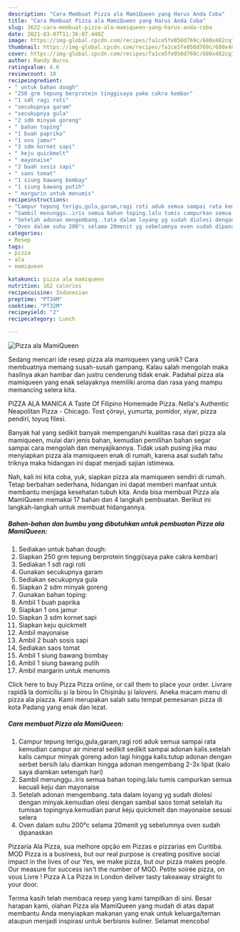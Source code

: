 ```yaml
---
description: "Cara Membuat Pizza ala MamiQueen yang Harus Anda Coba"
title: "Cara Membuat Pizza ala MamiQueen yang Harus Anda Coba"
slug: 3622-cara-membuat-pizza-ala-mamiqueen-yang-harus-anda-coba
date: 2021-03-07T11:36:07.448Z
image: https://img-global.cpcdn.com/recipes/fa1ce5fe050d769c/680x482cq70/pizza-ala-mamiqueen-foto-resep-utama.jpg
thumbnail: https://img-global.cpcdn.com/recipes/fa1ce5fe050d769c/680x482cq70/pizza-ala-mamiqueen-foto-resep-utama.jpg
cover: https://img-global.cpcdn.com/recipes/fa1ce5fe050d769c/680x482cq70/pizza-ala-mamiqueen-foto-resep-utama.jpg
author: Randy Burns
ratingvalue: 4.6
reviewcount: 10
recipeingredient:
- " untuk bahan dough"
- "250 grm tepung berprotein tinggisaya pake cakra kembar"
- "1 sdt ragi roti"
- "secukupnya garam"
- "secukupnya gula"
- "2 sdm minyak goreng"
- " bahan toping"
- "1 buah paprika"
- "1 ons jamur"
- "3 sdm kornet sapi"
- " keju quickmelt"
- " mayonaise"
- "2 buah sosis sapi"
- " saos tomat"
- "1 siung bawang bombay"
- "1 siung bawang putih"
- " margarin untuk menumis"
recipeinstructions:
- "Campur tepung terigu,gula,garam,ragi roti aduk semua sampai rata kemudian campur air mineral sedikit sedikit sampai adonan kalis.setelah kalis campur minyak goreng adon lagi hingga kalis.tutup adonan dengan serbet bersih lalu diamkan hingga adonan mengembang 2-3x lipat (kalo saya diamkan setengah hari)"
- "Sambil menunggu..iris semua bahan toping.lalu tumis campurkan semua kecuali keju dan mayonaise"
- "Setelah adonan mengembang..tata dalam loyang yg sudah diolesi dengan minyak.kemudian olesi dengan sambal saos tomat setelah itu tumisan topingnya.kemudian parut keju quickmelt dan mayonaise sesuai selera"
- "Oven dalam suhu 200°c selama 20menit yg sebelumnya oven sudah dipanaskan"
categories:
- Resep
tags:
- pizza
- ala
- mamiqueen

katakunci: pizza ala mamiqueen 
nutrition: 162 calories
recipecuisine: Indonesian
preptime: "PT34M"
cooktime: "PT32M"
recipeyield: "2"
recipecategory: Lunch

---
```



![Pizza ala MamiQueen](https://img-global.cpcdn.com/recipes/fa1ce5fe050d769c/680x482cq70/pizza-ala-mamiqueen-foto-resep-utama.jpg)

Sedang mencari ide resep pizza ala mamiqueen yang unik? Cara membuatnya memang susah-susah gampang. Kalau salah mengolah maka hasilnya akan hambar dan justru cenderung tidak enak. Padahal pizza ala mamiqueen yang enak selayaknya memiliki aroma dan rasa yang mampu memancing selera kita.

PIZZA ALA MANICA A Taste Of Filipino Homemade Pizza. Nella&#39;s Authentic Neapolitan Pizza - Chicago. Tost çörəyi, yumurta, pomidor, xiyar, pizza pendiri, toyuq filesi.

Banyak hal yang sedikit banyak mempengaruhi kualitas rasa dari pizza ala mamiqueen, mulai dari jenis bahan, kemudian pemilihan bahan segar sampai cara mengolah dan menyajikannya. Tidak usah pusing jika mau menyiapkan pizza ala mamiqueen enak di rumah, karena asal sudah tahu triknya maka hidangan ini dapat menjadi sajian istimewa.


Nah, kali ini kita coba, yuk, siapkan pizza ala mamiqueen sendiri di rumah. Tetap berbahan sederhana, hidangan ini dapat memberi manfaat untuk membantu menjaga kesehatan tubuh kita. Anda bisa membuat Pizza ala MamiQueen memakai 17 bahan dan 4 langkah pembuatan. Berikut ini langkah-langkah untuk membuat hidangannya.

<!--inarticleads1-->

##### Bahan-bahan dan bumbu yang dibutuhkan untuk pembuatan Pizza ala MamiQueen:

1. Sediakan  untuk bahan dough:
1. Siapkan 250 grm tepung berprotein tinggi(saya pake cakra kembar)
1. Sediakan 1 sdt ragi roti
1. Gunakan secukupnya garam
1. Sediakan secukupnya gula
1. Siapkan 2 sdm minyak goreng
1. Gunakan  bahan toping:
1. Ambil 1 buah paprika
1. Siapkan 1 ons jamur
1. Siapkan 3 sdm kornet sapi
1. Siapkan  keju quickmelt
1. Ambil  mayonaise
1. Ambil 2 buah sosis sapi
1. Sediakan  saos tomat
1. Ambil 1 siung bawang bombay
1. Ambil 1 siung bawang putih
1. Ambil  margarin untuk menumis


Click here to buy Pizza Pizza online, or call them to place your order. Livrare rapidă la domiciliu și la birou în Chișinău și Ialoveni. Aneka macam menu di pizza ala piazza. Kami merupakan salah satu tempat pemesanan pizza di kota Padang yang enak dan lezat. 

<!--inarticleads2-->

##### Cara membuat Pizza ala MamiQueen:

1. Campur tepung terigu,gula,garam,ragi roti aduk semua sampai rata kemudian campur air mineral sedikit sedikit sampai adonan kalis.setelah kalis campur minyak goreng adon lagi hingga kalis.tutup adonan dengan serbet bersih lalu diamkan hingga adonan mengembang 2-3x lipat (kalo saya diamkan setengah hari)
1. Sambil menunggu..iris semua bahan toping.lalu tumis campurkan semua kecuali keju dan mayonaise
1. Setelah adonan mengembang..tata dalam loyang yg sudah diolesi dengan minyak.kemudian olesi dengan sambal saos tomat setelah itu tumisan topingnya.kemudian parut keju quickmelt dan mayonaise sesuai selera
1. Oven dalam suhu 200°c selama 20menit yg sebelumnya oven sudah dipanaskan


Pizzaria Ala Pizza, sua melhore opção em Pizzas e pizzarias em Curitiba. MOD Pizza is a business, but our real purpose is creating positive social impact in the lives of our Yes, we make pizza, but our pizza makes people. Our measure for success isn&#39;t the number of MOD. Petite soirée pizza, on vous Livre ! Pizza A La Pizza in London deliver tasty takeaway straight to your door. 

Terima kasih telah membaca resep yang kami tampilkan di sini. Besar harapan kami, olahan Pizza ala MamiQueen yang mudah di atas dapat membantu Anda menyiapkan makanan yang enak untuk keluarga/teman ataupun menjadi inspirasi untuk berbisnis kuliner. Selamat mencoba!
